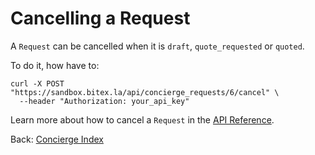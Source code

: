 
# Cancelling a Request

A `Request` can be cancelled when it is `draft`, `quote_requested` or `quoted`.

To do it, how have to:

```
curl -X POST "https://sandbox.bitex.la/api/concierge_requests/6/cancel" \
  --header "Authorization: your_api_key"
```

Learn more about how to cancel a `Request` in the
[API Reference](https://developers.bitex.la/#6b27b5ea-7770-4779-93fd-6c74874f004a).

<div class="footer-nav">
  <span>
    Back:
    <a href="/concierge/">Concierge Index</a>
  </span>
</div>